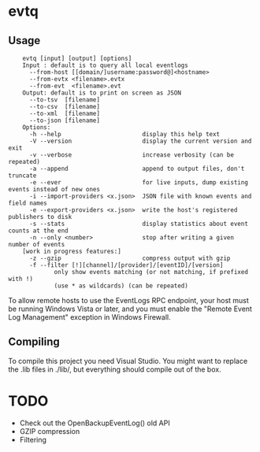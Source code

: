 # evtq

## Usage

```
    evtq [input] [output] [options]
    Input : default is to query all local eventlogs
      --from-host [[domain/]username:password@]<hostname>
      --from-evtx <filename>.evtx
      --from-evt  <filename>.evt
    Output: default is to print on screen as JSON
      --to-tsv  [filename]
      --to-csv  [filename]
      --to-xml  [filename]
      --to-json [filename]
    Options:
      -h --help                       display this help text
      -V --version                    display the current version and exit
      -v --verbose                    increase verbosity (can be repeated)
      -a --append                     append to output files, don't truncate
      -e --ever                       for live inputs, dump existing events instead of new ones
      -i --import-providers <x.json>  JSON file with known events and field names
      -e --export-providers <x.json>  write the host's registered publishers to disk
      -s --stats                      display statistics about event counts at the end
      -n --only <number>              stop after writing a given number of events
    [work in progress features:]
      -z --gzip                       compress output with gzip
      -f --filter [!][channel]/[provider]/[eventID]/[version]
             only show events matching (or not matching, if prefixed with !)
             (use * as wildcards) (can be repeated)
```

To allow remote hosts to use the EventLogs RPC endpoint, your host must be running Windows Vista or later, and you must enable the "Remote Event Log Management" exception in Windows Firewall.

## Compiling

To compile this project you need Visual Studio. You might want to replace the .lib files in ./lib/, but everything should compile out of the box.

# TODO

- Check out the OpenBackupEventLog() old API
- GZIP compression
- Filtering
